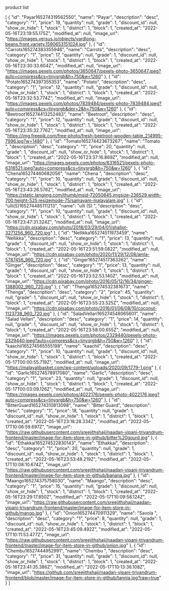 product list

[
  {
    "id": "Payar165274319562550",
    "name": "Payar",
    "description": "desc",
    "category": "1",
    "price": 19,
    "quantity": null,
    "grade": 1,
    "discount_id": null,
    "show_or_hide": 1,
    "stock": 1,
    "district": 1,
    "block": 1,
    "created_at": "2022-05-16T23:19:55.175Z",
    "modified_at": null,
    "image_url": "https://images.versus.io/objects/yardlong-beans.front.variety.1590653151024.jpg"
  },
  {
    "id": "Carrots165274383355946",
    "name": "Carrots",
    "description": "desc",
    "category": "1",
    "price": 17,
    "quantity": null,
    "grade": 1,
    "discount_id": null,
    "show_or_hide": 1,
    "stock": 1,
    "district": 1,
    "block": 1,
    "created_at": "2022-05-16T23:30:33.604Z",
    "modified_at": null,
    "image_url": "https://images.pexels.com/photos/3650647/pexels-photo-3650647.jpeg?auto=compress&cs=tinysrgb&h=750&w=1260"
  },
  {
    "id": "Potato165274397355353",
    "name": "Potato",
    "description": "desc",
    "category": "1",
    "price": 12,
    "quantity": null,
    "grade": 1,
    "discount_id": null,
    "show_or_hide": 1,
    "stock": 1,
    "district": 1,
    "block": 1,
    "created_at": "2022-05-16T23:32:53.774Z",
    "modified_at": null,
    "image_url": "https://images.pexels.com/photos/7839484/pexels-photo-7839484.jpeg?auto=compress&cs=tinysrgb&dpr=2&h=750&w=1260"
  },
  {
    "id": "Beetroot165274413252483",
    "name": "Beetroot",
    "description": "desc",
    "category": "1",
    "price": 12,
    "quantity": null,
    "grade": 1,
    "discount_id": null,
    "show_or_hide": 1,
    "stock": 1,
    "district": 1,
    "block": 1,
    "created_at": "2022-05-16T23:35:32.776Z",
    "modified_at": null,
    "image_url": "https://img.freepik.com/free-photo/fresh-beetroot-wooden-table_214995-7996.jpg?w=1480"
  },
  {
    "id": "Tomato165274423673267",
    "name": "Tomato ",
    "description": "desc",
    "category": "1",
    "price": 20,
    "quantity": null,
    "grade": 1,
    "discount_id": null,
    "show_or_hide": 1,
    "stock": 1,
    "district": 1,
    "block": 1,
    "created_at": "2022-05-16T23:37:16.869Z",
    "modified_at": null,
    "image_url": "https://images.pexels.com/photos/6316521/pexels-photo-6316521.jpeg?auto=compress&cs=tinysrgb&h=750&w=1260"
  },
  {
    "id": "Chena165274460682056",
    "name": "Chena ",
    "description": "desc",
    "category": "1",
    "price": 10,
    "quantity": null,
    "grade": 1,
    "discount_id": null,
    "show_or_hide": 1,
    "stock": 1,
    "district": 1,
    "block": 1,
    "created_at": "2022-05-16T23:43:26.576Z",
    "modified_at": null,
    "image_url": "https://static.langimg.com/thumb/msid-72050845,imgsize-236529,width-700,height-525,resizemode-75/samayam-malayalam.jpg"
  },
  {
    "id": "ulli(S)165274485111213",
    "name": "ulli (S) ",
    "description": "desc",
    "category": "1",
    "price": 10,
    "quantity": null,
    "grade": 1,
    "discount_id": null,
    "show_or_hide": 1,
    "stock": 1,
    "district": 1,
    "block": 1,
    "created_at": "2022-05-16T23:47:31.324Z",
    "modified_at": null,
    "image_url": "https://cdn.pixabay.com/photo/2018/03/29/04/01/shallot-3271256_960_720.jpg"
  },
  {
    "id": "Nellikka165274511973459",
    "name": "Nellikka",
    "description": "desc",
    "category": "1",
    "price": 13,
    "quantity": null,
    "grade": 1,
    "discount_id": null,
    "show_or_hide": 1,
    "stock": 1,
    "district": 1,
    "block": 1,
    "created_at": "2022-05-16T23:51:59.082Z",
    "modified_at": null,
    "image_url": "https://cdn.pixabay.com/photo/2020/11/29/12/08/amla-5787456_960_720.jpg"
  },
  {
    "id": "Ginger165274517363262",
    "name": "Ginger",
    "description": "desc",
    "category": "1",
    "price": 13,
    "quantity": null,
    "grade": 1,
    "discount_id": null,
    "show_or_hide": 1,
    "stock": 1,
    "district": 1,
    "block": 1,
    "created_at": "2022-05-16T23:52:53.140Z",
    "modified_at": null,
    "image_url": "https://cdn.pixabay.com/photo/2016/05/12/16/34/ginger-1388002_960_720.jpg"
  },
  {
    "id": "Thenga165274532381673",
    "name": "Thenga",
    "description": "desc",
    "category": "2",
    "price": 45,
    "quantity": null,
    "grade": 1,
    "discount_id": null,
    "show_or_hide": 1,
    "stock": 1,
    "district": 1,
    "block": 1,
    "created_at": "2022-05-16T23:55:23.525Z",
    "modified_at": null,
    "image_url": "https://cdn.pixabay.com/photo/2016/01/06/08/10/coconut-1123738_960_720.jpg"
  },
  {
    "id": "SaladVellari165274548065601",
    "name": "Salad Vellari",
    "description": "desc",
    "category": "1",
    "price": 14,
    "quantity": null,
    "grade": 1,
    "discount_id": null,
    "show_or_hide": 1,
    "stock": 1,
    "district": 1,
    "block": 1,
    "created_at": "2022-05-16T23:58:00.655Z",
    "modified_at": null,
    "image_url": "https://images.pexels.com/photos/2329440/pexels-photo-2329440.jpeg?auto=compress&cs=tinysrgb&h=750&w=1260"
  },
  {
    "id": "kaachil165274565555198",
    "name": "kaachil",
    "description": "desc",
    "category": "1",
    "price": 10,
    "quantity": null,
    "grade": 1,
    "discount_id": null,
    "show_or_hide": 1,
    "stock": 1,
    "district": 1,
    "block": 1,
    "created_at": "2022-05-17T00:00:55.719Z",
    "modified_at": null,
    "image_url": "https://malayalibasket.com/wp-content/uploads/2020/09/1779-1.png"
  },
  {
    "id": "Garlic165274578917080",
    "name": "Garlic",
    "description": "desc",
    "category": "1",
    "price": 23,
    "quantity": null,
    "grade": 1,
    "discount_id": null,
    "show_or_hide": 1,
    "stock": 1,
    "district": 1,
    "block": 1,
    "created_at": "2022-05-17T00:03:09.126Z",
    "modified_at": null,
    "image_url": "https://images.pexels.com/photos/4022176/pexels-photo-4022176.jpeg?auto=compress&cs=tinysrgb&h=750&w=1260"
  },
  {
    "id": "BitterGuard165274310813098",
    "name": "Bitter Guard",
    "description": "desc",
    "category": "1",
    "price": 18,
    "quantity": null,
    "grade": 1,
    "discount_id": null,
    "show_or_hide": 1,
    "stock": 1,
    "district": 1,
    "block": 1,
    "created_at": "2022-05-16T23:18:28.334Z",
    "modified_at": "2022-05-17T10:06:59.697Z",
    "image_url": "https://raw.githubusercontent.com/sreejithshaji/naadan-vipani-trivandrum-frontend/master/image-for-item-store-in-github/bitter%20gourd.jpg"
  },
  {
    "id": "Ethakkai165274522830143",
    "name": "Ethakkai",
    "description": "desc",
    "category": "1",
    "price": 20,
    "quantity": null,
    "grade": 1,
    "discount_id": null,
    "show_or_hide": 1,
    "stock": 1,
    "district": 1,
    "block": 1,
    "created_at": "2022-05-16T23:53:48.219Z",
    "modified_at": "2022-05-17T10:08:10.674Z",
    "image_url": "https://raw.githubusercontent.com/sreejithshaji/naadan-vipani-trivandrum-frontend/master/image-for-item-store-in-github/banana.jpg"
  },
  {
    "id": "Maango165274375758030",
    "name": "Maango",
    "description": "desc",
    "category": "1",
    "price": 15,
    "quantity": null,
    "grade": 1,
    "discount_id": null,
    "show_or_hide": 1,
    "stock": 1,
    "district": 1,
    "block": 1,
    "created_at": "2022-05-16T23:29:17.850Z",
    "modified_at": "2022-05-17T10:09:58.124Z",
    "image_url": "https://raw.githubusercontent.com/sreejithshaji/naadan-vipani-trivandrum-frontend/master/image-for-item-store-in-github/mango.jpg"
  },
  {
    "id": "Onion165274470911329",
    "name": "Savola ",
    "description": "desc",
    "category": "1",
    "price": 8,
    "quantity": null,
    "grade": 1,
    "discount_id": null,
    "show_or_hide": 1,
    "stock": 1,
    "district": 1,
    "block": 1,
    "created_at": "2022-05-16T23:45:09.492Z",
    "modified_at": "2022-05-17T10:11:53.477Z",
    "image_url": "https://raw.githubusercontent.com/sreejithshaji/naadan-vipani-trivandrum-frontend/master/image-for-item-store-in-github/onion.jpg"
  },
  {
    "id": "Chembu16527444952991",
    "name": "Chembu ",
    "description": "desc",
    "category": "1",
    "price": 31,
    "quantity": null,
    "grade": 1,
    "discount_id": null,
    "show_or_hide": 1,
    "stock": 1,
    "district": 1,
    "block": 1,
    "created_at": "2022-05-16T23:41:35.386Z",
    "modified_at": "2022-05-17T10:13:36.108Z",
    "image_url": "https://github.com/sreejithshaji/naadan-vipani-trivandrum-frontend/blob/master/image-for-item-store-in-github/tannia.jpg?raw=true"
  }
]
